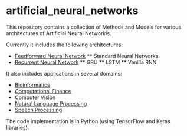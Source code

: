 # artificial_neural_networks
This repository contains a collection of Methods and Models for various architectures of Artificial Neural Networkis.

Currently it includes the following architectures:

* [Feedforward Neural Network](https://github.com/kourouklides/artificial_neural_networks/tree/master/code/architectures/feedforward_neural_networks)
** Standard Neural Networks
* [Recurrent Neural Network](https://github.com/kourouklides/artificial_neural_networks/tree/master/code/architectures/recurrent_neural_networks)
** GRU
** LSTM
** Vanilla RNN

It also includes applications in several domains:

- [Bioinformatics](https://github.com/kourouklides/artificial_neural_networks/tree/master/code/applications/bioinformatics)
- [Computational Finance](https://github.com/kourouklides/artificial_neural_networks/tree/master/code/applications/computational_finance)
- [Computer Vision](https://github.com/kourouklides/artificial_neural_networks/tree/master/code/applications/computer_vision)
- [Natural Language Processing](https://github.com/kourouklides/artificial_neural_networks/tree/master/code/applications/natural_language_processing)
- [Speech Processing](https://github.com/kourouklides/artificial_neural_networks/tree/master/code/applications/speech_processing)

The code implementation is in Python (using TensorFlow and Keras libraries).
